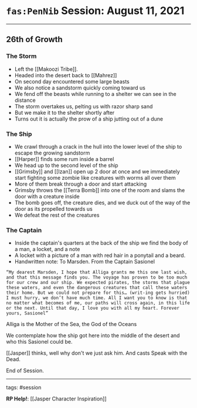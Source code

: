 # `fas:PenNib` Session: August 11, 2021
---

## 26th of Growth

### The Storm
- Left the [[Makoozi Tribe]].
- Headed into the desert back to [[Mahrez]]
- On second day encountered some large beasts
- We also notice a sandstorm quickly coming toward us
- We fend off the beasts while running to a shelter we can see in the distance
- The storm overtakes us, pelting us with razor sharp sand
- But we make it to the shelter shortly after
- Turns out it is actually the prow of a ship jutting out of a dune

### The Ship
- We crawl  through a crack in the hull into the lower level of the ship to escape the growing sandstorm
- [[Harper]] finds some rum inside a barrel
- We head up to the second level of the ship
- [[Grimsby]] and [[Izan]] open up 2 door at once and we immediately start fighting some zombie like creatures with worms all over them
- More of them break through a door and start attacking
- Grimsby throws the [[Terra Bomb]] into one of the room and slams the door with a creature inside
- The bomb goes off, the creature dies, and we duck out of the way of the door as its propelled towards us
- We defeat the rest of the creatures

### The Captain
- Inside the captain's quarters at the back of the ship we find the body of a man, a locket, and a note
- A locket with a picture of a man with red hair in a ponytail and a beard.
- Handwritten note: To Marsden. From the Captain Sasionel
```
“My dearest Marsden, I hope that Alliga grants me this one last wish, and that this message finds you. The voyage has proven to be too much for our crew and our ship. We expected pirates, the storms that plague these waters, and even the dangerous creatures that call these waters their home. But we could not prepare for this… (writ-ing gets hurried) I must hurry, we don’t have much time. All I want you to know is that no matter what becomes of me, our paths will cross again, in this life or the next. Until that day, I love you with all my heart. Forever yours, Sasionel”
```

Alliga is the Mother of the Sea, the God of the Oceans

We contemplate how the ship got here into the middle of the desert and who this Sasionel could be.

[[Jasper]] thinks, well why don't we just ask him. And casts Speak with the Dead.

End of Session.

---

tags: #session

**RP Help!**: [[Jasper Character Inspiration]]